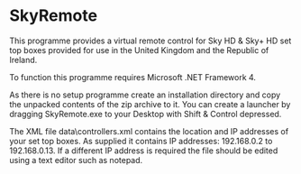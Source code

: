 # SkyRemote
This programme provides a virtual remote control for Sky HD & Sky+ HD set top boxes provided for use in the United Kingdom and the Republic of Ireland.

To function this programme requires Microsoft .NET Framework 4.

As there is no setup programme create an installation directory and copy the unpacked contents of the zip archive to it.
You can create a launcher by dragging SkyRemote.exe to your Desktop with Shift & Control depressed.

The XML file data\controllers.xml contains the location and IP addresses of your set top boxes.
As supplied it contains IP addresses: 192.168.0.2 to 192.168.0.13. 
If a different IP address is required the file should be edited using a text editor such as notepad.

